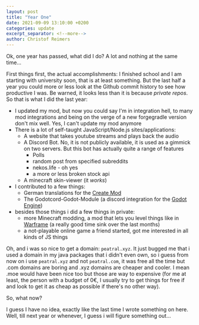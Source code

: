 ```yaml
---
layout: post
title: "Year One"
date: 2021-09-09 13:10:00 +0200
categories: update
excerpt_separator: <!--more-->
author: Christof Reimers
---
```


Ok, one year has passed, what did I do? A lot and nothing at the same time...

<!--more-->

First things first, the actual accomplishments: I finished school and I am starting with university soon, that is at least something. But the last half a year you could more or less look at the Github commit history to see how productive I was. Be warned, it looks less than it is because _private repos_.
So that is what I did the last year:

-   I updated my mod, but now you could say I'm in integration hell, to many mod integrations and being on the verge of a new forgegradle version don't mix well. Yes, I can't update my mod anymore
-   There is a lot of self-taught JavaScript/Node.js sites/applications:
    -   A website that takes youtube streams and plays back the audio
    -   A Discord Bot. No, it is not publicly available, it is used as a gimmick on two servers. But this bot has actually quite a range of features
        -   Polls
        -   random post from specified subreddits
        -   nekos.life - oh yes
        -   a more or less broken stock api
    -   A minecraft skin-viewer (it _works_)
-   I contributed to a few things:
    -   German translations for the [Create Mod](https://www.curseforge.com/minecraft/mc-mods/create)
    -   The Godotcord-Godot-Module (a discord integration for the [Godot Engine](https://godotengine.org))
-   besides those things i did a few things in private:
    -   more Minecraft modding, a mod that lets you level things like in [Warframe](https://www.warframe.com) (a really good time sink over the last months)
    -   a not-playable online game a friend started, got me interested in all kinds of JS things

Oh, and i was so nice to get a domain: `peatral.xyz`. It just bugged me that i used a domain in my java packages that i didn't even own, so i guess from now on i use `peatral.xyz` and not `peatral.com`, it was free all the time but .com domains are boring and .xyz domains are cheaper and cooler. I mean .moe would have been nice too but those are way to expensive (for me at least, the person with a budget of 0€, I usually try to get things for free if and look to get it as cheap as possible if there's no other way).

So, what now?

I guess I have no idea, exactly like the last time I wrote something on here. Well, till next year or whenever, I guess i will figure something out...
